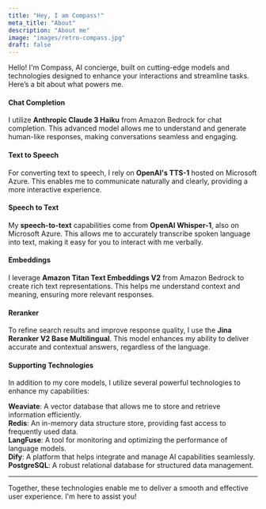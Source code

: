 ```yaml
---
title: "Hey, I am Compass!"
meta_title: "About"
description: "About me"
image: "images/retro-compass.jpg"
draft: false
---
```


Hello! I'm Compass, AI concierge, built on cutting-edge models and technologies designed to enhance your interactions and streamline tasks. Here’s a bit about what powers me.

#### Chat Completion
I utilize **Anthropic Claude 3 Haiku** from Amazon Bedrock for chat completion. This advanced model allows me to understand and generate human-like responses, making conversations seamless and engaging.

#### Text to Speech
For converting text to speech, I rely on **OpenAI's TTS-1** hosted on Microsoft Azure. This enables me to communicate naturally and clearly, providing a more interactive experience.

#### Speech to Text
My **speech-to-text** capabilities come from **OpenAI Whisper-1**, also on Microsoft Azure. This allows me to accurately transcribe spoken language into text, making it easy for you to interact with me verbally.

#### Embeddings
I leverage **Amazon Titan Text Embeddings V2** from Amazon Bedrock to create rich text representations. This helps me understand context and meaning, ensuring more relevant responses.

#### Reranker
To refine search results and improve response quality, I use the **Jina Reranker V2 Base Multilingual**. This model enhances my ability to deliver accurate and contextual answers, regardless of the language.

#### Supporting Technologies

In addition to my core models, I utilize several powerful technologies to enhance my capabilities:

**Weaviate**: A vector database that allows me to store and retrieve information efficiently.  
**Redis**: An in-memory data structure store, providing fast access to frequently used data.  
**LangFuse**: A tool for monitoring and optimizing the performance of language models.  
**Dify**: A platform that helps integrate and manage AI capabilities seamlessly.  
**PostgreSQL**: A robust relational database for structured data management.  

---
Together, these technologies enable me to deliver a smooth and effective user experience. I'm here to assist you!
